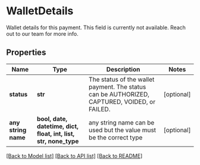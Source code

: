 # WalletDetails

Wallet details for this payment. This field is currently not available. Reach out to our team for more info.

## Properties
Name | Type | Description | Notes
------------ | ------------- | ------------- | -------------
**status** | **str** | The status of the wallet payment. The status can be AUTHORIZED, CAPTURED, VOIDED, or FAILED. | [optional] 
**any string name** | **bool, date, datetime, dict, float, int, list, str, none_type** | any string name can be used but the value must be the correct type | [optional]

[[Back to Model list]](../../README.md#documentation-for-models) [[Back to API list]](../../README.md#documentation-for-api-endpoints) [[Back to README]](../../README.md)


